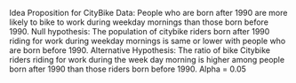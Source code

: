 
Idea Proposition for CityBike Data:
People who are born after 1990 are more likely to bike to work during weekday mornings than those born before 1990.
Null hypothesis: The population of citybike riders born after 1990 riding for work during weekday mornings is same or lower with people who are born before 1990.
Alternative Hypothesis:
The ratio of bike Citybike riders riding for work during the week day morning is higher among people born after 1990 than those riders born before 1990.
Alpha = 0.05
